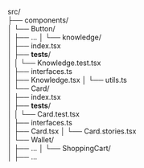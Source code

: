 src/  
├── components/  
│   └── Button/  
│       ├── ...
│   └── knowledge/  
│       ├── index.tsx  
│       ├── __tests__/  
│       │   └── Knowledge.test.tsx  
│       ├── interfaces.ts  
│       ├── Knowledge.tsx
│       └── utils.ts  
│   └── Card/  
│       ├── index.tsx  
│       ├── __tests__/  
│       │   └── Card.test.tsx  
│       ├── interfaces.ts  
│       ├── Card.tsx
│       └── Card.stories.tsx   
│   └── Wallet/    
│       ├── ...
│   └── ShoppingCart/  
│       ├── ...